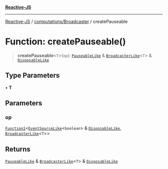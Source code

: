 [**Reactive-JS**](../../../README.md)

***

[Reactive-JS](../../../README.md) / [computations/Broadcaster](../README.md) / createPauseable

# Function: createPauseable()

> **createPauseable**\<`T`\>(`op`): [`PauseableLike`](../../../utils/interfaces/PauseableLike.md) & [`BroadcasterLike`](../../interfaces/BroadcasterLike.md)\<`T`\> & [`DisposableLike`](../../../utils/interfaces/DisposableLike.md)

## Type Parameters

• **T**

## Parameters

### op

[`Function1`](../../../functions/type-aliases/Function1.md)\<[`EventSourceLike`](../../interfaces/EventSourceLike.md)\<`boolean`\> & [`DisposableLike`](../../../utils/interfaces/DisposableLike.md), [`BroadcasterLike`](../../interfaces/BroadcasterLike.md)\<`T`\>\>

## Returns

[`PauseableLike`](../../../utils/interfaces/PauseableLike.md) & [`BroadcasterLike`](../../interfaces/BroadcasterLike.md)\<`T`\> & [`DisposableLike`](../../../utils/interfaces/DisposableLike.md)
